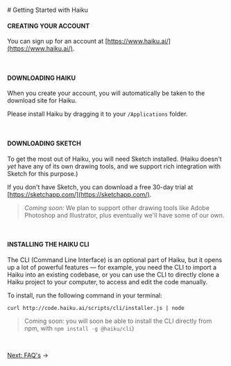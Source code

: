<br>
# Getting Started with Haiku



#### CREATING YOUR ACCOUNT

You can sign up for an account at [https://www.haiku.ai/](https://www.haiku.ai/).

<br>

#### DOWNLOADING HAIKU

When you create your account, you will automatically be taken to the download site for Haiku.

Please install Haiku by dragging it to your `/Applications` folder.

<br>

#### DOWNLOADING SKETCH

To get the most out of Haiku, you will need Sketch installed. (Haiku doesn't _yet_ have any of its own drawing tools, and we support rich integration with Sketch for this purpose.)

If you don't have Sketch, you can download a free 30-day trial at [https://sketchapp.com/](https://sketchapp.com/).

> _Coming soon:_ We plan to support other drawing tools like Adobe Photoshop and Illustrator, plus eventually we'll have some of our own.

<br>

#### INSTALLING THE HAIKU CLI

The CLI \(Command Line Interface\) is an optional part of Haiku, but it opens up a lot of powerful features — for example, you need the CLI to import a Haiku into an existing codebase, or you can use the CLI to directly clone a Haiku project to your computer, to access and edit the code manually.

To install, run the following command in your terminal:

`curl http://code.haiku.ai/scripts/cli/installer.js | node`

> Coming soon:  you will soon be able to install the CLI directly from npm, with `npm install -g @haiku/cli`\)

<br>

[Next: FAQ's](faqs.md) &rarr;
